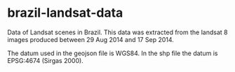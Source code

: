 brazil-landsat-data
====================

Data of Landsat scenes in Brazil. This data was extracted from the landsat 8 images produced between 29 Aug 2014 and 17 Sep 2014.

The datum used in the geojson file is WGS84. In the shp file the datum is EPSG:4674 (Sirgas 2000).
